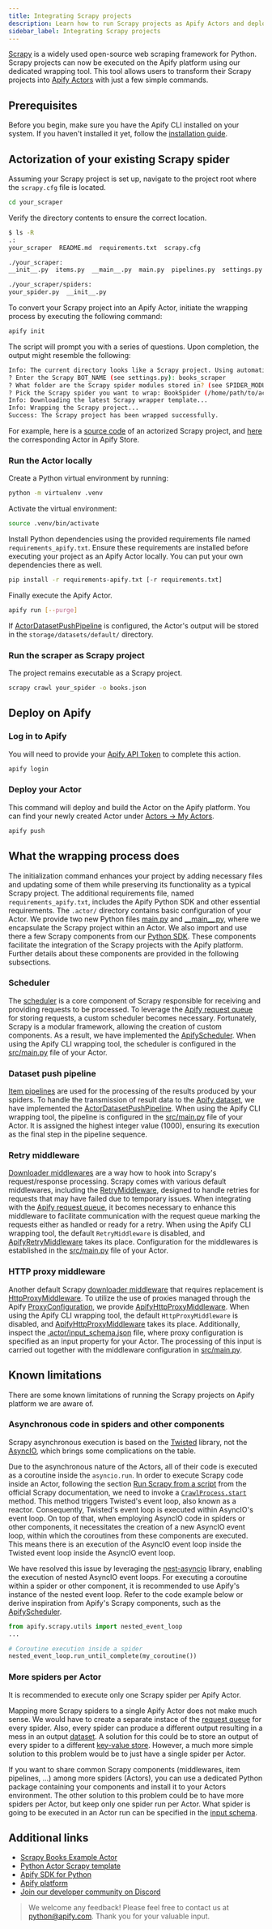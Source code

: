 ```yaml
---
title: Integrating Scrapy projects
description: Learn how to run Scrapy projects as Apify Actors and deploy them on the Apify platform.
sidebar_label: Integrating Scrapy projects
---
```


[Scrapy](https://scrapy.org/) is a widely used open-source web scraping framework for Python. Scrapy projects can now be executed on the Apify platform using our dedicated wrapping tool. This tool allows users to transform their Scrapy projects into [Apify Actors](https://docs.apify.com/platform/actors) with just a few simple commands.

## Prerequisites

Before you begin, make sure you have the Apify CLI installed on your system. If you haven't installed it yet, follow the [installation guide](./installation.md).

## Actorization of your existing Scrapy spider

Assuming your Scrapy project is set up, navigate to the project root where the `scrapy.cfg` file is located.

```bash
cd your_scraper
```

Verify the directory contents to ensure the correct location.

```bash showLineNumbers
$ ls -R
.:
your_scraper  README.md  requirements.txt  scrapy.cfg

./your_scraper:
__init__.py  items.py  __main__.py  main.py  pipelines.py  settings.py  spiders

./your_scraper/spiders:
your_spider.py  __init__.py
```

To convert your Scrapy project into an Apify Actor, initiate the wrapping process by executing the following command:

```bash
apify init
```

The script will prompt you with a series of questions. Upon completion, the output might resemble the following:

```bash showLineNumbers
Info: The current directory looks like a Scrapy project. Using automatic project wrapping.
? Enter the Scrapy BOT_NAME (see settings.py): books_scraper
? What folder are the Scrapy spider modules stored in? (see SPIDER_MODULES in settings.py): books_scraper.spiders
? Pick the Scrapy spider you want to wrap: BookSpider (/home/path/to/actor-scrapy-books-example/books_scraper/spiders/book.py)
Info: Downloading the latest Scrapy wrapper template...
Info: Wrapping the Scrapy project...
Success: The Scrapy project has been wrapped successfully.
```

For example, here is a [source code](https://github.com/apify/actor-scrapy-books-example) of an actorized Scrapy project, and [here](https://apify.com/vdusek/scrapy-books-example) the corresponding Actor in Apify Store.

### Run the Actor locally

Create a Python virtual environment by running:

```bash
python -m virtualenv .venv
```

Activate the virtual environment:

```bash
source .venv/bin/activate
```

Install Python dependencies using the provided requirements file named `requirements_apify.txt`. Ensure these requirements are installed before executing your project as an Apify Actor locally. You can put your own dependencies there as well.

```bash
pip install -r requirements-apify.txt [-r requirements.txt]
```

Finally execute the Apify Actor.

```bash
apify run [--purge]
```

If [ActorDatasetPushPipeline](https://github.com/apify/apify-sdk-python/blob/master/src/apify/scrapy/pipelines.py) is configured, the Actor's output will be stored in the `storage/datasets/default/` directory.

### Run the scraper as Scrapy project

The project remains executable as a Scrapy project.

```bash
scrapy crawl your_spider -o books.json
```

## Deploy on Apify

### Log in to Apify

You will need to provide your [Apify API Token](https://console.apify.com/settings/integrations) to complete this action.

```bash
apify login
```

### Deploy your Actor

This command will deploy and build the Actor on the Apify platform. You can find your newly created Actor under [Actors -> My Actors](https://console.apify.com/actors?tab=my).

```bash
apify push
```

## What the wrapping process does

The initialization command enhances your project by adding necessary files and updating some of them while preserving its functionality as a typical Scrapy project. The additional requirements file, named `requirements_apify.txt`, includes the Apify Python SDK and other essential requirements. The `.actor/` directory contains basic configuration of your Actor. We provide two new Python files [main.py](https://github.com/apify/actor-templates/blob/master/templates/python-scrapy/src/main.py) and [\_\_main\_\_.py](https://github.com/apify/actor-templates/blob/master/templates/python-scrapy/src/__main__.py), where we encapsulate the Scrapy project within an Actor. We also import and use there a few Scrapy components from our [Python SDK](https://github.com/apify/apify-sdk-python/tree/master/src/apify/scrapy). These components facilitate the integration of the Scrapy projects with the Apify platform. Further details about these components are provided in the following subsections.

### Scheduler

The [scheduler](https://docs.scrapy.org/en/latest/topics/scheduler.html) is a core component of Scrapy responsible for receiving and providing requests to be processed. To leverage the [Apify request queue](https://docs.apify.com/platform/storage/request-queue) for storing requests, a custom scheduler becomes necessary. Fortunately, Scrapy is a modular framework, allowing the creation of custom components. As a result, we have implemented the [ApifyScheduler](https://github.com/apify/apify-sdk-python/blob/master/src/apify/scrapy/scheduler.py). When using the Apify CLI wrapping tool, the scheduler is configured in the [src/main.py](https://github.com/apify/actor-templates/blob/master/templates/python-scrapy/src/main.py) file of your Actor.

### Dataset push pipeline

[Item pipelines](https://docs.scrapy.org/en/latest/topics/item-pipeline.html) are used for the processing of the results produced by your spiders. To handle the transmission of result data to the [Apify dataset](https://docs.apify.com/platform/storage/dataset), we have implemented the [ActorDatasetPushPipeline](https://github.com/apify/apify-sdk-python/blob/master/src/apify/scrapy/pipelines.py). When using the Apify CLI wrapping tool, the pipeline is configured in the [src/main.py](https://github.com/apify/actor-templates/blob/master/templates/python-scrapy/src/main.py) file of your Actor. It is assigned the highest integer value (1000), ensuring its execution as the final step in the pipeline sequence.

### Retry middleware

[Downloader middlewares](https://docs.scrapy.org/en/latest/topics/downloader-middleware.html) are a way how to hook into Scrapy's request/response processing. Scrapy comes with various default middlewares, including the [RetryMiddleware](https://docs.scrapy.org/en/latest/topics/downloader-middleware.html#module-scrapy.downloadermiddlewares.retry), designed to handle retries for requests that may have failed due to temporary issues. When integrating with the [Apify request queue](https://docs.apify.com/platform/storage/request-queue), it becomes necessary to enhance this middleware to facilitate communication with the request queue marking the requests either as handled or ready for a retry. When using the Apify CLI wrapping tool, the default `RetryMiddleware` is disabled, and [ApifyRetryMiddleware](https://github.com/apify/apify-sdk-python/blob/master/src/apify/scrapy/middlewares/apify_retry.py) takes its place. Configuration for the middlewares is established in the [src/main.py](https://github.com/apify/actor-templates/blob/master/templates/python-scrapy/src/main.py) file of your Actor.

### HTTP proxy middleware

Another default Scrapy [downloader middleware](https://docs.scrapy.org/en/latest/topics/downloader-middleware.html) that requires replacement is [HttpProxyMiddleware](https://docs.scrapy.org/en/latest/topics/downloader-middleware.html#module-scrapy.downloadermiddlewares.httpproxy). To utilize the use of proxies managed through the Apify [ProxyConfiguration](https://github.com/apify/apify-sdk-python/blob/master/src/apify/proxy_configuration.py), we provide [ApifyHttpProxyMiddleware](https://github.com/apify/apify-sdk-python/blob/master/src/apify/scrapy/middlewares/apify_proxy.py). When using the Apify CLI wrapping tool, the default `HttpProxyMiddleware` is disabled, and [ApifyHttpProxyMiddleware](https://github.com/apify/apify-sdk-python/blob/master/src/apify/scrapy/middlewares/apify_proxy.py) takes its place. Additionally, inspect the [.actor/input_schema.json](https://github.com/apify/actor-templates/blob/master/templates/python-scrapy/.actor/input_schema.json) file, where proxy configuration is specified as an input property for your Actor. The processing of this input is carried out together with the middleware configuration in [src/main.py](https://github.com/apify/actor-templates/blob/master/templates/python-scrapy/src/main.py).

## Known limitations

There are some known limitations of running the Scrapy projects on Apify platform we are aware of.

### Asynchronous code in spiders and other components

Scrapy asynchronous execution is based on the [Twisted](https://twisted.org/) library, not the
[AsyncIO](https://docs.python.org/3/library/asyncio.html), which brings some complications on the table.

Due to the asynchronous nature of the Actors, all of their code is executed as a coroutine inside the `asyncio.run`.
In order to execute Scrapy code inside an Actor, following the section
[Run Scrapy from a script](https://docs.scrapy.org/en/latest/topics/practices.html?highlight=CrawlerProcess#run-scrapy-from-a-script)
from the official Scrapy documentation, we need to invoke a
[`CrawlProcess.start`](https://github.com/scrapy/scrapy/blob/2.11.0/scrapy/crawler.py#L393:L427)
method. This method triggers Twisted's event loop, also known as a reactor.
Consequently, Twisted's event loop is executed within AsyncIO's event loop.
On top of that, when employing AsyncIO code in spiders or other components, it necessitates the creation of a new
AsyncIO event loop, within which the coroutines from these components are executed. This means there is
an execution of the AsyncIO event loop inside the Twisted event loop inside the AsyncIO event loop.

We have resolved this issue by leveraging the [nest-asyncio](https://pypi.org/project/nest-asyncio/) library,
enabling the execution of nested AsyncIO event loops. For executing a coroutine within a spider or other component,
it is recommended to use Apify's instance of the nested event loop. Refer to the code example below or derive
inspiration from Apify's Scrapy components, such as the
[ApifyScheduler](https://github.com/apify/apify-sdk-python/blob/v1.5.0/src/apify/scrapy/scheduler.py#L114).

```python
from apify.scrapy.utils import nested_event_loop
...

# Coroutine execution inside a spider
nested_event_loop.run_until_complete(my_coroutine())
```

### More spiders per Actor

It is recommended to execute only one Scrapy spider per Apify Actor.

Mapping more Scrapy spiders to a single Apify Actor does not make much sense. We would have to create a separate
instace of the [request queue](https://docs.apify.com/platform/storage/request-queue) for every spider.
Also, every spider can produce a different output resulting in a mess in an output
[dataset](https://docs.apify.com/platform/storage/dataset). A solution for this could be to store an output
of every spider to a different [key-value store](https://docs.apify.com/platform/storage/key-value-store). However,
a much more simple solution to this problem would be to just have a single spider per Actor.

If you want to share common Scrapy components (middlewares, item pipelines, ...) among more spiders (Actors), you
can use a dedicated Python package containing your components and install it to your Actors environment. The
other solution to this problem could be to have more spiders per Actor, but keep only one spider run per Actor.
What spider is going to be executed in an Actor run can be specified in the
[input schema](https://docs.apify.com/academy/deploying-your-code/input-schema).

## Additional links

- [Scrapy Books Example Actor](https://apify.com/vdusek/scrapy-books-example)
- [Python Actor Scrapy template](https://apify.com/templates/python-scrapy)
- [Apify SDK for Python](https://docs.apify.com/sdk/python)
- [Apify platform](https://docs.apify.com/platform)
- [Join our developer community on Discord](https://discord.com/invite/jyEM2PRvMU)

> We welcome any feedback! Please feel free to contact us at [python@apify.com](mailto:python@apify.com). Thank you for your valuable input.
